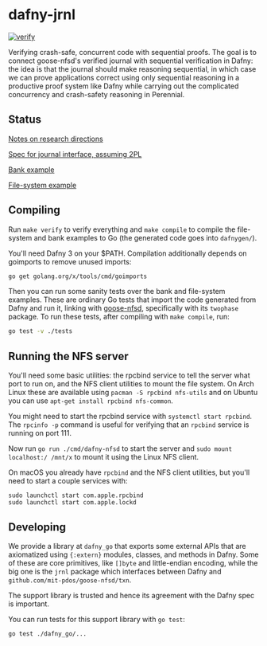 # dafny-jrnl

[![verify](https://github.com/mit-pdos/dafny-jrnl/workflows/verify/badge.svg)](https://github.com/mit-pdos/dafny-jrnl/actions?query=workflow%3Averify)

Verifying crash-safe, concurrent code with sequential proofs. The goal is to
connect goose-nfsd's verified journal with sequential verification in Dafny: the
idea is that the journal should make reasoning sequential, in which case we can
prove applications correct using only sequential reasoning in a productive proof
system like Dafny while carrying out the complicated concurrency and
crash-safety reasoning in Perennial.

## Status

[Notes on research directions](./research.md)

[Spec for journal interface, assuming 2PL](./src/Dafny/jrnl/jrnl.s.dfy)

[Bank example](./src/Dafny/examples/bank.dfy)

[File-system example](./src/Dafny/examples/fs/dir_fs.dfy)

## Compiling

Run `make verify` to verify everything and `make compile` to compile
the file-system and bank examples to Go (the generated code goes into
`dafnygen/`).

You'll need Dafny 3 on your $PATH. Compilation additionally depends on
goimports to remove unused imports:

```sh
go get golang.org/x/tools/cmd/goimports
```

Then you can run some sanity tests over the bank and file-system examples.
These are ordinary Go tests that import the code generated from Dafny and
run it, linking with [goose-nfsd](https://github.com/mit-pdos/goose-nfsd),
specifically with its `twophase` package. To run these tests,
after compiling with `make compile`, run:

```sh
go test -v ./tests
```

## Running the NFS server

You'll need some basic utilities: the rpcbind service to tell the server what
port to run on, and the NFS client utilities to mount the file system. On Arch
Linux these are available using `pacman -S rpcbind nfs-utils` and on Ubuntu you
can use `apt-get install rpcbind nfs-common`.

You might need to start the rpcbind service with `systemctl start rpcbind`. The
`rpcinfo -p` command is useful for verifying that an `rpcbind` service is
running on port 111.

Now run `go run ./cmd/dafny-nfsd` to start the server and `sudo mount localhost:/ /mnt/x` to mount it using the Linux NFS client.

On macOS you already have `rpcbind` and the NFS client utilities, but you'll
need to start a couple services with:

```
sudo launchctl start com.apple.rpcbind
sudo launchctl start com.apple.lockd
```

## Developing

We provide a library at `dafny_go` that exports some external APIs that are
axiomatized using `{:extern}` modules, classes, and methods in Dafny. Some of
these are core primitives, like `[]byte` and little-endian encoding, while the
big one is the `jrnl` package which interfaces between Dafny and
`github.com/mit-pdos/goose-nfsd/txn`.

The support library is trusted and hence its agreement with the Dafny spec is
important.

You can run tests for this support library with `go test`:

```sh
go test ./dafny_go/...
```
